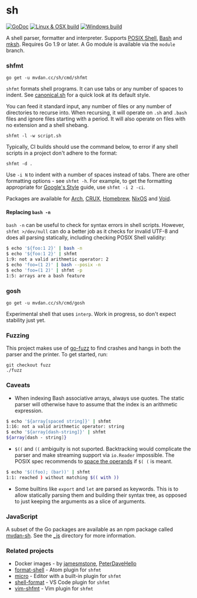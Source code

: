 # sh

[![GoDoc](https://godoc.org/mvdan.cc/sh?status.svg)](https://godoc.org/mvdan.cc/sh)
[![Linux & OSX build](https://travis-ci.org/mvdan/sh.svg?branch=master)](https://travis-ci.org/mvdan/sh)
[![Windows build](https://ci.appveyor.com/api/projects/status/rxxs08v65aj2fqof?svg=true)](https://ci.appveyor.com/project/mvdan/sh)

A shell parser, formatter and interpreter. Supports [POSIX Shell], [Bash] and
[mksh]. Requires Go 1.9 or later. A Go module is available via the `module`
branch.

### shfmt

	go get -u mvdan.cc/sh/cmd/shfmt

`shfmt` formats shell programs. It can use tabs or any number of spaces to
indent. See [canonical.sh](syntax/canonical.sh) for a quick look at its default
style.

You can feed it standard input, any number of files or any number of directories
to recurse into. When recursing, it will operate on `.sh` and `.bash` files and
ignore files starting with a period. It will also operate on files with no
extension and a shell shebang.

	shfmt -l -w script.sh

Typically, CI builds should use the command below, to error if any shell scripts
in a project don't adhere to the format:

	shfmt -d .

Use `-i N` to indent with a number of spaces instead of tabs. There are other
formatting options - see `shfmt -h`. For example, to get the formatting
appropriate for [Google's Style][google-style] guide, use `shfmt -i 2 -ci`.

Packages are available for [Arch], [CRUX], [Homebrew], [NixOS] and [Void].

#### Replacing `bash -n`

`bash -n` can be useful to check for syntax errors in shell scripts. However,
`shfmt >/dev/null` can do a better job as it checks for invalid UTF-8 and does
all parsing statically, including checking POSIX Shell validity:

```sh
$ echo '${foo:1 2}' | bash -n
$ echo '${foo:1 2}' | shfmt
1:9: not a valid arithmetic operator: 2
$ echo 'foo=(1 2)' | bash --posix -n
$ echo 'foo=(1 2)' | shfmt -p
1:5: arrays are a bash feature
```

### gosh

	go get -u mvdan.cc/sh/cmd/gosh

Experimental shell that uses `interp`. Work in progress, so don't expect
stability just yet.

### Fuzzing

This project makes use of [go-fuzz] to find crashes and hangs in both the parser
and the printer. To get started, run:

	git checkout fuzz
	./fuzz

### Caveats

* When indexing Bash associative arrays, always use quotes. The static parser
  will otherwise have to assume that the index is an arithmetic expression.

```sh
$ echo '${array[spaced string]}' | shfmt
1:16: not a valid arithmetic operator: string
$ echo '${array[dash-string]}' | shfmt
${array[dash - string]}
```

* `$((` and `((` ambiguity is not suported. Backtracking would complicate the
  parser and make streaming support via `io.Reader` impossible. The POSIX spec
  recommends to [space the operands][posix-ambiguity] if `$( (` is meant.

```sh
$ echo '$((foo); (bar))' | shfmt
1:1: reached ) without matching $(( with ))
```

* Some builtins like `export` and `let` are parsed as keywords. This is to allow
  statically parsing them and building their syntax tree, as opposed to just
  keeping the arguments as a slice of arguments.

### JavaScript

A subset of the Go packages are available as an npm package called [mvdan-sh].
See the [_js](_js) directory for more information.

### Related projects

* Docker images - by [jamesmstone][dockerized-jamesmstone], [PeterDaveHello][dockerized-peterdavehello]
* [format-shell] - Atom plugin for `shfmt`
* [micro] - Editor with a built-in plugin for `shfmt`
* [shell-format] - VS Code plugin for `shfmt`
* [vim-shfmt] - Vim plugin for `shfmt`

[arch]: https://aur.archlinux.org/packages/shfmt/
[bash]: https://www.gnu.org/software/bash/
[crux]: https://github.com/6c37/crux-ports-git/tree/3.3/shfmt
[dockerized-jamesmstone]: https://hub.docker.com/r/jamesmstone/shfmt/
[dockerized-peterdavehello]: https://github.com/PeterDaveHello/dockerized-shfmt
[examples]: https://godoc.org/mvdan.cc/sh/syntax#pkg-examples
[format-shell]: https://atom.io/packages/format-shell
[go-fuzz]: https://github.com/dvyukov/go-fuzz
[google-style]: https://google.github.io/styleguide/shell.xml
[homebrew]: https://github.com/Homebrew/homebrew-core/blob/HEAD/Formula/shfmt.rb
[micro]: https://micro-editor.github.io/
[mksh]: https://www.mirbsd.org/mksh.htm
[mvdan-sh]: https://www.npmjs.com/package/mvdan-sh
[nixos]: https://github.com/NixOS/nixpkgs/blob/HEAD/pkgs/tools/text/shfmt/default.nix
[posix shell]: http://pubs.opengroup.org/onlinepubs/9699919799/utilities/V3_chap02.html
[posix-ambiguity]: http://pubs.opengroup.org/onlinepubs/9699919799/utilities/V3_chap02.html#tag_18_06_03
[shell-format]: https://marketplace.visualstudio.com/items?itemName=foxundermoon.shell-format
[vim-shfmt]: https://github.com/z0mbix/vim-shfmt
[void]: https://github.com/voidlinux/void-packages/blob/HEAD/srcpkgs/shfmt/template
